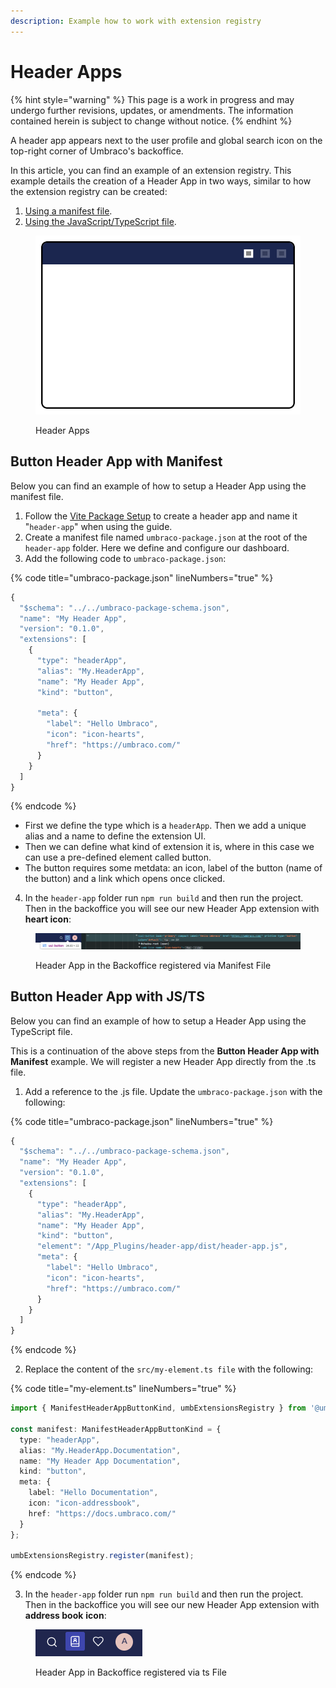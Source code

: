 ```yaml
---
description: Example how to work with extension registry
---
```


# Header Apps

{% hint style="warning" %}
This page is a work in progress and may undergo further revisions, updates, or amendments. The information contained herein is subject to change without notice.
{% endhint %}

A header app appears next to the user profile and global search icon on the top-right corner of Umbraco's backoffice.

In this article, you can find an example of an extension registry. This example details the creation of a Header App in two ways, similar to how the extension registry can be created:

1. [Using a manifest file](header-apps.md#button-header-app-with-manifest).
2. [Using the JavaScript/TypeScript file](header-apps.md#button-header-app-with-js-ts).

<figure><img src="../../../.gitbook/assets/header-apps.svg" alt=""><figcaption><p>Header Apps</p></figcaption></figure>

## **Button Header App with Manifest**

Below you can find an example of how to setup a Header App using the manifest file.

1. Follow the [Vite Package Setup](../../development-flow/vite-package-setup.md) to create a header app and name it "`header-app`" when using the guide.
2. Create a manifest file named `umbraco-package.json` at the root of the `header-app` folder. Here we define and configure our dashboard.
3. Add the following code to `umbraco-package.json`:

{% code title="umbraco-package.json" lineNumbers="true" %}
```typescript
{
  "$schema": "../../umbraco-package-schema.json",
  "name": "My Header App",
  "version": "0.1.0",
  "extensions": [
    {
      "type": "headerApp",
      "alias": "My.HeaderApp",
      "name": "My Header App",
      "kind": "button",

      "meta": {
        "label": "Hello Umbraco",
        "icon": "icon-hearts",
        "href": "https://umbraco.com/"
      }
    }
  ]
}
```
{% endcode %}

* First we define the type which is a `headerApp`. Then we add a unique alias and a name to define the extension UI.
* Then we can define what kind of extension it is, where in this case we can use a pre-defined element called button.
* The button requires some metdata: an icon, label of the button (name of the button) and a link which opens once clicked.

4. In the `header-app` folder run `npm run build` and then run the project. Then in the backoffice you will see our new Header App extension with **heart icon**:

<figure><img src="../../../.gitbook/assets/header-app-example.png" alt=""><figcaption><p>Header App in the Backoffice registered via Manifest File</p></figcaption></figure>

## **Button Header App with JS/TS**

Below you can find an example of how to setup a Header App using the TypeScript file.

This is a continuation of the above steps from the **Button Header App with Manifest** example. We will register a new Header App directly from the .ts file.

1. Add a reference to the .js file. Update the `umbraco-package.json` with the following:

{% code title="umbraco-package.json" lineNumbers="true" %}
```typescript
{
  "$schema": "../../umbraco-package-schema.json",
  "name": "My Header App",
  "version": "0.1.0",
  "extensions": [
    {
      "type": "headerApp",
      "alias": "My.HeaderApp",
      "name": "My Header App",
      "kind": "button",
      "element": "/App_Plugins/header-app/dist/header-app.js",
      "meta": {
        "label": "Hello Umbraco",
        "icon": "icon-hearts",
        "href": "https://umbraco.com/"
      }
    }
  ]
}
```
{% endcode %}

2. Replace the content of the `src/my-element.ts file` with the following:

{% code title="my-element.ts" lineNumbers="true" %}
```typescript
import { ManifestHeaderAppButtonKind, umbExtensionsRegistry } from '@umbraco-cms/backoffice/extension-registry';

const manifest: ManifestHeaderAppButtonKind = {
  type: "headerApp",
  alias: "My.HeaderApp.Documentation",
  name: "My Header App Documentation",
  kind: "button",
  meta: {
    label: "Hello Documentation",
    icon: "icon-addressbook",
    href: "https://docs.umbraco.com/"
  }
};

umbExtensionsRegistry.register(manifest);
```
{% endcode %}

3. In the `header-app` folder run `npm run build` and then run the project. Then in the backoffice you will see our new Header App extension with **address book** **icon**:

<figure><img src="../../../.gitbook/assets/header-app-example-ts.png" alt=""><figcaption><p>Header App in Backoffice registered via ts File</p></figcaption></figure>

